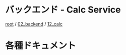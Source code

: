 # バックエンド - Calc Service

[root](./../../README.md) 
/ [02_backend](./../README.md) 
/ [12_calc](./README.md)

# 各種ドキュメント
